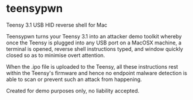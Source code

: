 # teensypwn
Teensy 3.1 USB HID reverse shell for Mac

Teensypwn turns your Teensy 3.1 into an attacker demo toolkit whereby once the Teensy is plugged into any USB port on a MacOSX machine, 
a terminal is opened, reverse shell instructions typed, and window quickly closed so as to minimise overt attention.

When the .ipo file is uploaded to the Teensy, all these instructions rest within the Teensy's firmware and hence no endpoint malware detection 
is able to scan or prevent such an attack from happening.

Created for demo purposes only, no liability accepted.
